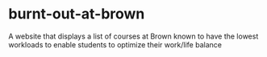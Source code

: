 # burnt-out-at-brown
A website that displays a list of courses at Brown known to have the lowest workloads to enable students to optimize their work/life balance
